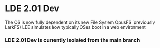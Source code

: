 # LDE 2.01 Dev
The OS is now fully dependent on its new File System OpusFS (previously LarkFS)
LDE simulates how typically OSes boot in a web environment

### LDE 2.01 Dev is currently isolated from the main branch
